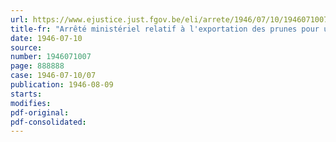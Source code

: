 ```yaml
---
url: https://www.ejustice.just.fgov.be/eli/arrete/1946/07/10/1946071007/justel
title-fr: "Arrêté ministériel relatif à l'exportation des prunes pour une destination autre que le Grand-Duché de Luxembourg (abrogé par AM 10-07-1948, art. 9)"
date: 1946-07-10
source:
number: 1946071007
page: 888888
case: 1946-07-10/07
publication: 1946-08-09
starts:
modifies:
pdf-original:
pdf-consolidated:
---
```


